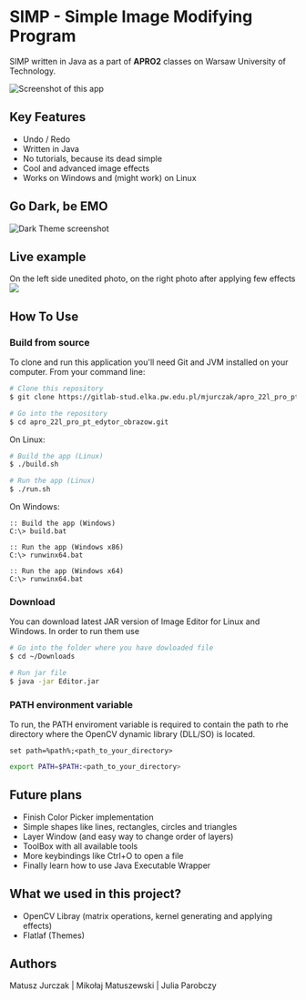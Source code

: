 # SIMP - Simple Image Modifying Program
SIMP written in Java as a part of **APRO2** classes on Warsaw University of Technology.

![Screenshot of this app](https://i.imgur.com/6K2Wlwg.png)

## Key Features
- Undo / Redo
- Written in Java
- No tutorials, because its dead simple
- Cool and advanced image effects
- Works on Windows and (might work) on Linux

## Go Dark, be EMO
![Dark Theme screenshot](https://i.imgur.com/XxK2uub.png)

## Live example
On the left side unedited photo, on the right photo after applying few effects
![](https://i.imgur.com/R5jNKZL.png)

## How To Use
### Build from source
To clone and run this application you'll need Git and JVM installed on your computer.
From your command line:
```bash
# Clone this repository
$ git clone https://gitlab-stud.elka.pw.edu.pl/mjurczak/apro_22l_pro_pt_edytor_obrazow.git

# Go into the repository
$ cd apro_22l_pro_pt_edytor_obrazow.git
```
On Linux:
```bash
# Build the app (Linux)
$ ./build.sh

# Run the app (Linux)
$ ./run.sh
```
On Windows:
```batch
:: Build the app (Windows)
C:\> build.bat

:: Run the app (Windows x86)
C:\> runwinx64.bat

:: Run the app (Windows x64)
C:\> runwinx64.bat
```

### Download
You can download latest JAR version of Image Editor for Linux and Windows. In order to run them use 
```bash
# Go into the folder where you have dowloaded file 
$ cd ~/Downloads

# Run jar file
$ java -jar Editor.jar
```

### PATH environment variable
To run, the PATH enviroment variable is required to contain the path to rhe directory where the OpenCV dynamic library (DLL/SO) is located.
```batch
set path=%path%;<path_to_your_directory>
```
```bash
export PATH=$PATH:<path_to_your_directory>
```

## Future plans
- Finish Color Picker implementation
- Simple shapes like lines, rectangles, circles and triangles
- Layer Window (and easy way to change order of layers)
- ToolBox with all available tools
- More keybindings like Ctrl+O to open a file
- Finally learn how to use Java Executable Wrapper

## What we used in this project?
- OpenCV Libray (matrix operations, kernel generating and applying effects)
- Flatlaf (Themes)

## Authors
Matusz Jurczak | Mikołaj Matuszewski | Julia Parobczy

